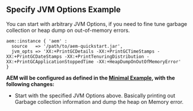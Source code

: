 
## Specify JVM Options Example

You can start with arbitrary JVM Options, if you need to fine tune garbage collection or heap dump on out-of-memory errors.

~~~ puppet
aem::instance { 'aem' :
  source   => '/path/to/aem-quickstart.jar',
  jvm_opts => 'XX:+PrintGCDetails -XX:+PrintGCTimeStamps -XX:+PrintGCDateStamps -XX:+PrintTenuringDistribution -XX:+PrintGCApplicationStoppedTime -XX:+HeapDumpOnOutOfMemoryError'
}
~~~

**AEM will be configured as defined in the [Minimal Example](/docs/aem-instance/Minimal.md), with the following changes:**

* Start with the specified JVM Options above. Basically printing out Garbage collection information and dump the heap on Memory error.

